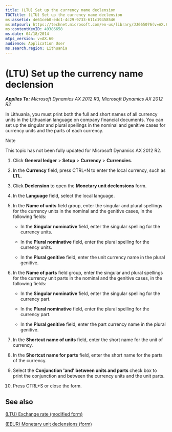 ```yaml
---
title: (LTU) Set up the currency name declension
TOCTitle: (LTU) Set up the currency name declension
ms:assetid: 4e61ceb0-edc1-4c29-9733-611c19458546
ms:mtpsurl: https://technet.microsoft.com/en-us/library/JJ665076(v=AX.60)
ms:contentKeyID: 49386658
ms.date: 04/18/2014
mtps_version: v=AX.60
audience: Application User
ms.search.region: Lithuania
---
```


# (LTU) Set up the currency name declension 


_**Applies To:** Microsoft Dynamics AX 2012 R3, Microsoft Dynamics AX 2012 R2_

In Lithuania, you must print both the full and short names of all currency units in the Lithuanian language on company financial documents. You can set up the singular and plural spellings in the nominal and genitive cases for currency units and the parts of each currency.


> [!NOTE]
> <P>This topic has not been fully updated for Microsoft Dynamics AX 2012 R2.</P>



1.  Click **General ledger** \> **Setup** \> **Currency** \> **Currencies**.

2.  In the **Currency** field, press CTRL+N to enter the local currency, such as **LTL**.

3.  Click **Declension** to open the **Monetary unit declensions** form.

4.  In the **Language** field, select the local language.

5.  In the **Name of units** field group, enter the singular and plural spellings for the currency units in the nominal and the genitive cases, in the following fields:
    
      - In the **Singular nominative** field, enter the singular spelling for the currency units.
    
      - In the **Plural nominative** field, enter the plural spelling for the currency units.
    
      - In the **Plural genitive** field, enter the unit currency name in the plural genitive.

6.  In the **Name of parts** field group, enter the singular and plural spellings for the currency unit parts in the nominal and the genitive cases, in the following fields:
    
      - In the **Singular nominative** field, enter the singular spelling for the currency part.
    
      - In the **Plural nominative** field, enter the plural spelling for the currency part.
    
      - In the **Plural genitive** field, enter the part currency name in the plural genitive.

7.  In the **Shortcut name of units** field, enter the short name for the unit of currency.

8.  In the **Shortcut name for parts** field, enter the short name for the parts of the currency.

9.  Select the **Conjunction 'and' between units and parts** check box to print the conjunction and between the currency units and the unit parts.

10. Press CTRL+S or close the form.

## See also

[(LTU) Exchange rate (modified form)](https://technet.microsoft.com/en-us/library/jj665109\(v=ax.60\))

[(EEUR) Monetary unit declensions (form)](https://technet.microsoft.com/en-us/library/jj710691\(v=ax.60\))

  


